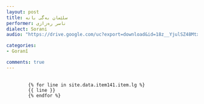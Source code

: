 ```yaml
---
layout: post
title: سلێمان به‌گی بانه‌
performer: ناسر ره‌زازی
dialect: Sorani
audio: "https://drive.google.com/uc?export=download&id=18z__YjulSZ48MtxX4VjE5JiyqDgyQkLI"

categories:
- Goranî

comments: true
---
```


<div class="language-plaintext highlighter-rouge">
    <div class="highlight">
        <pre class="highlight">
            <code>
        {% for line in site.data.item141.item.lg %}
        {{ line }}
        {% endfor %}
            </code>
        </pre>
    </div>
</div>

